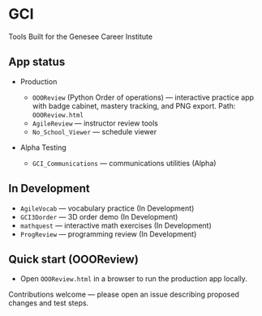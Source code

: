 # GCI

Tools Built for the Genesee Career Institute

## App status

- Production
  - `OOOReview` (Python Order of operations) — interactive practice app with badge cabinet, mastery tracking, and PNG export. Path: `OOOReview.html`
  - `AgileReview` — instructor review tools
  - `No_School_Viewer` — schedule viewer

- Alpha Testing
  - `GCI_Communications` — communications utilities (Alpha)
  
## In Development

- `AgileVocab` — vocabulary practice (In Development)
- `GCI3Dorder` — 3D order demo (In Development)
- `mathquest` — interactive math exercises (In Development)
- `ProgReview` — programming review (In Development)

## Quick start (OOOReview)

- Open `OOOReview.html` in a browser to run the production app locally.

Contributions welcome — please open an issue describing proposed changes and test steps.
